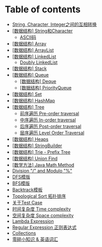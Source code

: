 # Table of contents

* [String, Character, Integer之间的互相转换](README.md)
* [\[数据结构\] String和Character](shu-ju-jie-gou-string/README.md)
  * [ASCII码](shu-ju-jie-gou-string/ascii-ma.md)
* [\[数据结构\] Array](shu-ju-jie-gou-array.md)
* [\[数据结构\] ArrayList](shu-ju-jie-gou-arraylist.md)
* [\[数据结构\] LinkedList](shu-ju-jie-gou-linkedlist/README.md)
  * [Doubly LinkedList](shu-ju-jie-gou-linkedlist/doubly-linkedlist.md)
* [\[数据结构\] Stack](shu-ju-jie-gou-stack.md)
* [\[数据结构\] Queue](shu-ju-jie-gou-queue/README.md)
  * [\[数据结构\] Deque](shu-ju-jie-gou-queue/shu-ju-jie-gou-deque.md)
  * [\[数据结构\] PriorityQueue](shu-ju-jie-gou-queue/shu-ju-jie-gou-priorityqueue.md)
* [\[数据结构\] Set](shu-ju-jie-gou-set.md)
* [\[数据结构\] HashMap](shu-ju-jie-gou-map.md)
* [\[数据结构\] Tree](shu-ju-jie-gou-tree/README.md)
  * [前序遍历 Pre-order traversal](shu-ju-jie-gou-tree/qian-xu-bian-li-preorder-traversal.md)
  * [中序遍历 In-order traversal](shu-ju-jie-gou-tree/zhong-xu-bian-li-inorder-traversal.md)
  * [后序遍历 Post-order traversal](shu-ju-jie-gou-tree/hou-xu-bian-li-postorder-traversal.md)
  * [层序遍历 Level Order Traversal](shu-ju-jie-gou-tree/ceng-xu-bian-li-level-order-traversal.md)
* [\[数据结构\] Heaps](shu-ju-jie-gou-heaps.md)
* [\[数据结构\] StringBuilder](shu-ju-jie-gou-stringbuilder.md)
* [\[数据结构\] Trie - Prefix Tree](trie-prefix-tree.md)
* [\[数据结构\] Union Find](shu-ju-jie-gou-union-find.md)
* [\[数学方法\] Java Math Method](java-math-method.md)
* [Division "/"  and Modulo "%"](division-and-modulo.md)
* [DFS模版](dfs-mo-ban.md)
* [BFS模版](bfs-mo-ban.md)
* [Backtrack模板](backtrack-mo-ban.md)
* [Topological Sort 拓扑排序](topological-sort-tuo-pu.md)
* [关于Test Case](guan-yu-test-case.md)
* [时间复杂度 Time complexity](shi-jian-fu-za-du-time-complexity.md)
* [空间复杂度 Space complexity](kong-jian-fu-za-du-space-complexity.md)
* [Lambda Expression](lambda-expressions.md)
* [Regular Expression 正则表达式](zheng-ze-biao-da-shi-regular-expression.md)
* [Collections](collections.md)
* [零碎小知识 & 英语词汇](yi-xie-ci-hui.md)

